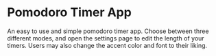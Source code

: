 # Pomodoro Timer App

An easy to use and simple pomodoro timer app. Choose between three different modes, and open the settings page to edit the length of your timers. Users may also change the accent color and font to their liking.